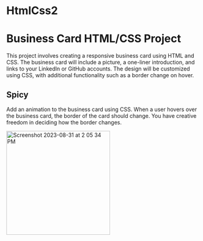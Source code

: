# HtmlCss2

# Business Card HTML/CSS Project

This project involves creating a responsive business card using HTML and CSS. The business card will include a picture, a one-liner introduction, and links to your LinkedIn or GitHub accounts. The design will be customized using CSS, with additional functionality such as a border change on hover.

## Spicy
Add an animation to the business card using CSS. When a user hovers over the business card, the border of the card should change. You have creative freedom in deciding how the border changes.

<img width="271" alt="Screenshot 2023-08-31 at 2 05 34 PM" src="https://github.com/ayushRana48/HtmlCss/assets/46659703/4a1cebb3-17f7-463b-8e1a-8fdb858fc9f0">


